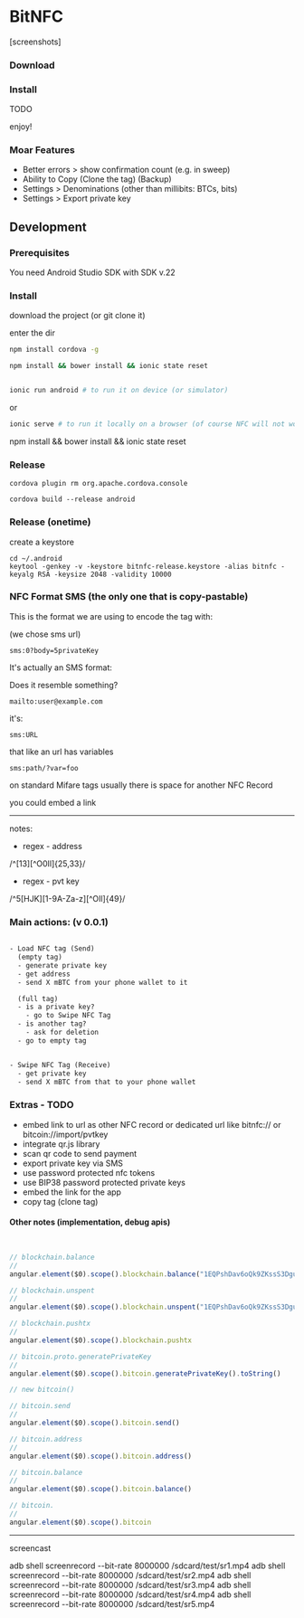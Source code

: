 # BitNFC

[screenshots]


### Download

<apk link>

### Install

TODO

enjoy!

### Moar Features

- Better errors > show confirmation count (e.g. in sweep)
- Ability to Copy (Clone the tag) (Backup)
- Settings > Denominations (other than millibits: BTCs, bits)
- Settings > Export private key

## Development

### Prerequisites

You need Android Studio SDK with SDK v.22

### Install

download the project (or git clone it)

enter the dir

```sh
npm install cordova -g

npm install && bower install && ionic state reset


ionic run android # to run it on device (or simulator)

```

or

```sh
ionic serve # to run it locally on a browser (of course NFC will not work)
```

npm install && bower install && ionic state reset


### Release

    cordova plugin rm org.apache.cordova.console

    cordova build --release android


### Release (onetime)

create a keystore

    cd ~/.android
    keytool -genkey -v -keystore bitnfc-release.keystore -alias bitnfc -keyalg RSA -keysize 2048 -validity 10000





### NFC Format SMS (the only one that is copy-pastable)

This is the format we are using to encode the tag with:

(we chose sms url)

```
sms:0?body=5privateKey
```

It's actually an SMS format:

Does it resemble something?

```
mailto:user@example.com
```

it's:

```
sms:URL
```

that like an url has variables

```
sms:path/?var=foo
```

on standard Mifare tags usually there is space for another NFC Record

you could embed a link


---

notes:

- regex - address

/^[13][^O0Il]{25,33}/

- regex - pvt key

/^5[HJK][1-9A-Za-z][^OIl]{49}/


### Main actions: (v 0.0.1)


```txt

- Load NFC tag (Send)
  (empty tag)
  - generate private key
  - get address
  - send X mBTC from your phone wallet to it

  (full tag)
  - is a private key?
    - go to Swipe NFC Tag
  - is another tag?
    - ask for deletion
  - go to empty tag


- Swipe NFC Tag (Receive)
  - get private key
  - send X mBTC from that to your phone wallet


```

### Extras - TODO

- embed link to url as other NFC record or dedicated url like bitnfc:// or bitcoin://import/pvtkey
- integrate qr.js library
- scan qr code to send payment
- export private key via SMS
- use password protected nfc tokens
- use BIP38 password protected private keys
- embed the link for the app
- copy tag (clone tag)





#### Other notes (implementation, debug apis)


```js


// blockchain.balance
//
angular.element($0).scope().blockchain.balance("1EQPshDav6oQk9ZKssS3DguPCBwQWA7c59", function(result){ console.log(result.data) })

// blockchain.unspent
//
angular.element($0).scope().blockchain.unspent("1EQPshDav6oQk9ZKssS3DguPCBwQWA7c59").then(function(result){ console.log(result.data.unspent_outputs) })

// blockchain.pushtx
//
angular.element($0).scope().blockchain.pushtx

// bitcoin.proto.generatePrivateKey
//
angular.element($0).scope().bitcoin.generatePrivateKey().toString()

// new bitcoin()

// bitcoin.send
//
angular.element($0).scope().bitcoin.send()

// bitcoin.address
//
angular.element($0).scope().bitcoin.address()

// bitcoin.balance
//
angular.element($0).scope().bitcoin.balance()

// bitcoin.
//
angular.element($0).scope().bitcoin


```


----


screencast


adb shell screenrecord --bit-rate 8000000 /sdcard/test/sr1.mp4
adb shell screenrecord --bit-rate 8000000 /sdcard/test/sr2.mp4
adb shell screenrecord --bit-rate 8000000 /sdcard/test/sr3.mp4
adb shell screenrecord --bit-rate 8000000 /sdcard/test/sr4.mp4
adb shell screenrecord --bit-rate 8000000 /sdcard/test/sr5.mp4
